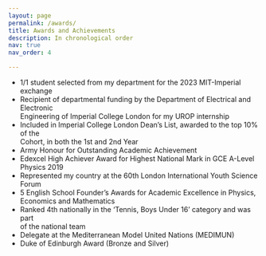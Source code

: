 ```yaml
---
layout: page
permalink: /awards/
title: Awards and Achievements
description: In chronological order
nav: true
nav_order: 4

---
```

- 1/1 student selected from my department for the 2023 MIT-Imperial exchange          
- Recipient of departmental funding by the Department of Electrical and Electronic    
Engineering of Imperial College London for my UROP internship
- Included in Imperial College London Dean’s List, awarded to the top 10% of the      
Cohort, in both the 1st and 2nd Year
- Army Honour for Outstanding Academic Achievement                                     
- Edexcel High Achiever Award for Highest National Mark in GCE A-Level Physics 2019    
- Represented my country at the 60th London International Youth Science Forum          
- 5 English School Founder’s Awards for Academic Excellence in Physics,                       
Economics and Mathematics
- Ranked 4th nationally in the ‘Tennis, Boys Under 16’ category and was part           
of the national team
- Delegate at the Mediterranean Model United Nations (MEDIMUN)                        
- Duke of Edinburgh Award (Bronze and Silver)                                         
